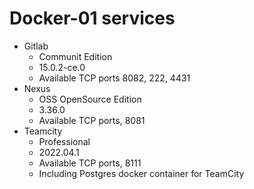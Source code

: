 # Docker-01 services

- Gitlab
	+ Communit Edition
	+ 15.0.2-ce.0
	+ Available TCP ports 8082, 222, 4431
- Nexus
	+ OSS OpenSource Edition
	+ 3.36.0
	+ Available TCP ports, 8081
- Teamcity
	+ Professional
	+ 2022.04.1
	+ Available TCP ports, 8111
	+ Including Postgres docker container for TeamCity